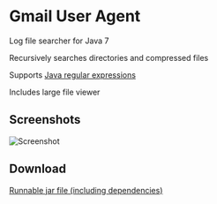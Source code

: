 Gmail User Agent
=========

Log file searcher for Java 7

Recursively searches directories and compressed files

Supports [Java regular expressions](http://docs.oracle.com/javase/7/docs/api/java/util/regex/Pattern.html)

Includes large file viewer

Screenshots
-----------

![Screenshot](logsearch.png)

Download
--------

[Runnable jar file (including dependencies)](https://www.dropbox.com/s/otjrcgt9kvb83kp/logsearchexe.jar?dl=0)

